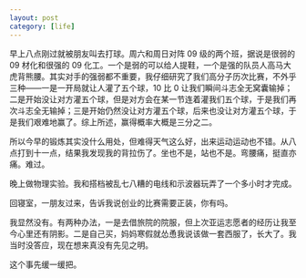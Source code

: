 ```yaml
---
layout: post
category: [life]
---
```


早上八点刚过就被朋友叫去打球。周六和周日对阵 09 级的两个班，据说是很弱的 09 材化和很强的 09 化工。一个是弱的可以给人提鞋，一个是强的队员人高马大虎背熊腰。其实对手的强弱都不重要，我仔细研究了我们高分子历次比赛，不外乎三种——一是一开局就让人灌了五个球，10 比 0 让我们瞬间斗志全无窝囊输掉；二是开始没让对方灌五个球，但是对方会在某一节连着灌我们五个球，于是我们再次斗志全无输掉；三是开始仍然没让对方灌五个球，后来也没让对方灌五个球，于是我们艰难地赢了。综上所述，赢得概率大概是三分之二。

所以今早的锻炼其实没什么用处，但难得天气这么好，出来运动运动也不错。从八点打到十一点，结果我发现我的背拉伤了。坐也不是，站也不是。弯腰痛，挺直亦痛。难过。

晚上做物理实验。我和搭档被乱七八糟的电线和示波器玩弄了一个多小时才完成。

回寝室，一朋友过来，告诉我说创业的比赛需要正装，你有吗。

我显然没有。有两种办法，一是去借旅院的院服，但上次亚运志愿者的经历让我至今心里还有阴影。二是自己买，妈妈寒假就怂恿我说该做一套西服了，长大了。我当时没答应，现在想来真没有先见之明。

这个事先缓一缓把。
